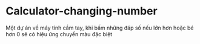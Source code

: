 # Calculator-changing-number
Một dự án về máy tính cầm tay, khi bấm những đáp số nếu lớn hơn hoặc bé hơn 0 sẽ có hiệu ứng chuyển màu đặc biệt
